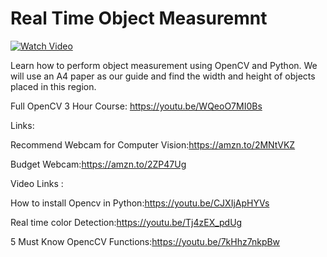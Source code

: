 # Real Time Object Measuremnt 

[![Watch Video](https://github.com/murtazahassan/Real-Time-Object-Measurement/blob/master/Thumbnail.gif)](https://youtu.be/aHW3Hl0XX1U)

Learn how to perform object measurement using OpenCV and Python. We will use an A4 paper as our guide and find the width and height of objects placed in this region.

Full OpenCV 3 Hour Course: https://youtu.be/WQeoO7MI0Bs

Links:

Recommend Webcam for Computer Vision:https://amzn.to/2MNtVKZ

Budget Webcam:https://amzn.to/2ZP47Ug



Video Links :

How to install Opencv in Python:https://youtu.be/CJXIjApHYVs

Real time color Detection:https://youtu.be/Tj4zEX_pdUg

5 Must Know OpencCV Functions:https://youtu.be/7kHhz7nkpBw
